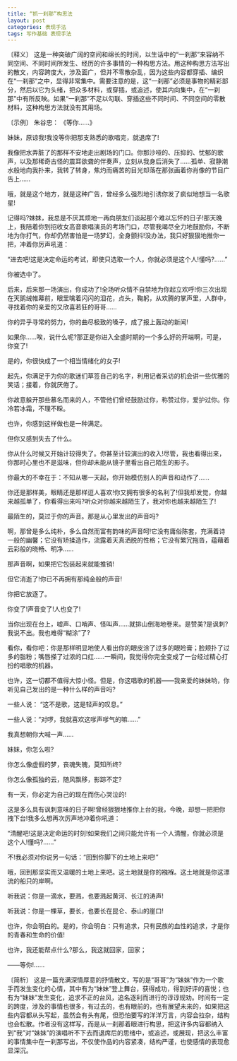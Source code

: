 ```yaml
---
title: “抓一刹那”构思法
layout: post
categories: 表现手法
tags: 写作基础 表现手法
---
```


〔释义〕 这是一种突破广阔的空间和绵长的时间，以生话中的“一刹那”来容纳不同空间、不同时间所发生、经历的许多事情的一种构思方法。用这种构思方法写出的散文，内容跨度大，涉及面广，但并不零散杂乱，因为这些内容都穿插、编织在“一刹那”之中，显得非常集中。需要注意的是，这“一刹那”必须是事物的精彩部分，然后以它为头绪，把众多材料，或穿插，或追述，使其内向集中，在“一刹那”中有所反映。如果“一刹那”不足以勾联、穿插这些不同时间、不同空间的零散材料，这种构思方法就没有其用场。

〔示例〕 朱谷忠： 《等你……》

妹妹，原谅我!我没等你把那支熟悉的歌唱完，就退席了!

我像把水弄脏了的那样不安地走出剧场的门口。你那沙哑的、压抑的、忧郁的歌声，以及那稀奇古怪的震耳欲聋的伴奏声，立刻从我身后消失了……孤单、寂静潮水般地向我扑来，我转了转身，焦灼而痛苦的目光却落在那张画着你肖像的节目广告上……

哦，就是这个地方，就是这种广告，曾经多么强烈地引诱你发了疯似地想当一名歌星!

记得吗?妹妹，我总是不厌其烦地一再向朋友们谈起那个难以忘怀的日子!那天晚上，我陪着你到招收女高音歌唱演员的考场门口，尽管我竭尽全力地鼓励你，不断地为你打气，你却仍然害怕是一场梦幻，全身颤抖!没办法，我只好狠狠地推你一把，冲着你厉声吼道：

“进去吧!这是决定命运的考试，即使只选取一个人，你就必须是这个人!懂吗?……”



你被选中了。

后来，后来那一场演出，你成功了!全场听众情不自禁地为你起立欢呼!你三次出现在天鹅绒帷幕前，眼里噙着闪闪的泪花，点头，鞠躬，从欢腾的掌声里，人群中，寻找着你的亲爱的又欣喜若狂的哥哥……



你的异乎寻常的努力，你的曲尽极致的嗓子，成了报上轰动的新闻!



如果你……唉，说什么呢?那正是你进入全盛时期的一个多么好的开端啊，可是，你变了!

是的，你很快成了一个相当情绪化的女子!

起先，你满足于为你的歌迷们草签自己的名字，利用记者采访的机会讲一些优雅的笑话；接着，你就厌倦了。

你故意躲开那些慕名而来的人，不管他们曾经鼓励过你，称赞过你，爱护过你。你冷若冰霜，不理不睬。

也许，你感到这样做也是一种满足。

但你又感到失去了什么。



你从什么时候又开始计较得失了。你甚至计较演出的收入!尽管，我也看得出来，你那时心里也不是滋味，但你却未能从镜子里看出自己陌生的影子。

你最大的不幸在于：不知从哪一天起，你开始模仿别人的声音和动作了……



你还是那样美，眼睛还是那样逗人喜欢!你又拥有很多的名利了!但我却发觉，你越来越孤单了，你看得出来吗?听众对你越来越陌生了，我对你也越来越陌生了!

最陌生的，莫过于你的声音。那是从心里发出的声音吗?

啊，那曾是多么纯朴，多么自然而富有韵味的声音呵!它没有庸俗陈套，充满着诗一般的幽馨；它没有矫揉造作，流露着天真洒脱的性格；它没有繁冗拖沓，蕴藉着云彩般的晓畅、明净……

那声音啊，如果把它包装起来就能推销!

但它消逝了!你已不再拥有那纯金般的声音!

你把它放逐了。



你变了!声音变了!人也变了!

当你出现在台上，嘘声、口哨声、怪叫声……就排山倒海地卷来。是赞美?是讽刺?我说不出。我也难得“糊涂”了?

看你，看你吧：你是那样明显地使人看出你的眼皮涂了过多的眼睑膏；脸颊扑了过多的脂粉；嘴唇搽了过浓的口红……一瞬间，我觉得你完全变成了一台经过精心打扮的唱歌的机器。

也许，这一切都不值得大惊小怪。但是，你这唱歌的机器——我亲爱的妹妹哟，你听见自己发出的是一种什么样的声音吗?

一些人说： “这不是歌，这是轻声的叹息。”

一些人说：“对啰，我就喜欢这嗲声嗲气的嘛……”

我真想朝你大喊一声……



妹妹，你怎么啦?

你怎么像虚假的梦，丧魂失魄，莫知所终?

你怎么像孤独的云，随风飘移，影踪不定?

有一天，你必定为自己的现在而伤心哭泣的!

这是多么具有讽刺意味的日子啊!曾经狠狠地推你上台的我，今晚，却想一把把你拽下台!我多么想再次厉声地冲着你吼道：

“清醒吧!这是决定命运的时刻!如果我们之间只能允许有一个人清醒，你就必须是这个人!懂吗?……”

不!我必须对你说另一句话：“回到你脚下的土地上来吧!”

哦，回到那坚实而又温暖的土地上来吧。这土地就是你的襁褓。这土地就是你这漂流的船只的岸啊。

听我说：你是一滴水，要溅，也要溅起黄河、长江的涛声!

听我说：你是一棵草，要长，也要长在昆仑、泰山的崖口!

也许，你会明白的。是的，你会明白：只有追求，只有民族的血性的追求，才是你的青春和生命的价值!

也许，我还能帮点什么?那么，我这就回家，回家；

——等你!……

〔简析〕 这是一篇充满深情厚意的抒情散文，写的是“哥哥”为“妹妹”作为一个歌手而发生变化的心情，其中有为“妹妹”登上舞台，获得成功，得到好评的喜悦；也有为“妹妹”发生变化，追求不正的台风，追名逐利而进行的谆谆规劝。时间有一定的跨度，涉及的事情也很多，有过去的，也有眼前的，也有展望未来的，如果把这些内容都从头写起，虽然会有头有尾，但恐怕要写的洋洋万言，内容会拉杂，结构也会松散。作者没有这样写，而是从一刹那着眼进行构思，把这许多内容都纳入到“我”对“妹妹”的演唱听不下去而退席后的思绪中，或追述，或展现，把这么丰富的事情集中在一刹那写出，不仅使作品的内容紧凑，结构严谨，也使感情的表现愈显深沉。 